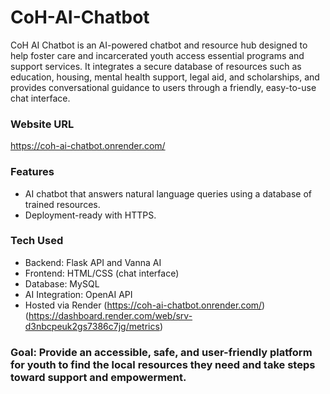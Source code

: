 # CoH-AI-Chatbot
CoH AI Chatbot is an AI-powered chatbot and resource hub designed to help foster care and incarcerated youth access essential programs and support services. It integrates a secure database of resources such as education, housing, mental health support, legal aid, and scholarships, and provides conversational guidance to users through a friendly, easy-to-use chat interface.

### Website URL 
https://coh-ai-chatbot.onrender.com/

### Features
- AI chatbot that answers natural language queries using a database of trained resources.
- Deployment-ready with HTTPS.

### Tech Used
- Backend: Flask API and Vanna AI
- Frontend: HTML/CSS (chat interface)  
- Database: MySQL
- AI Integration: OpenAI API
- Hosted via Render (https://coh-ai-chatbot.onrender.com/) (https://dashboard.render.com/web/srv-d3nbcpeuk2gs7386c7jg/metrics)

### Goal: Provide an accessible, safe, and user-friendly platform for youth to find the local resources they need and take steps toward support and empowerment.
